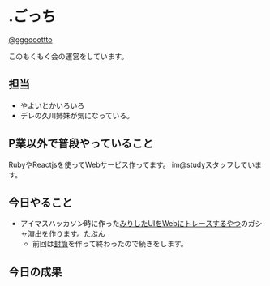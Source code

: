 # .ごっち

[@gggooottto](https://twitter.com/gggooottto)

このもくもく会の運営をしています。

## 担当

- やよいとかいろいろ
- デレの久川姉妹が気になっている。

## P業以外で普段やっていること

RubyやReactjsを使ってWebサービス作ってます。
im@studyスタッフしています。

## 今日やること

- アイマスハッカソン時に作った[みりしたUIをWebにトレースするやつ](https://medium.com/@gggooottto/%E3%82%A2%E3%82%A4%E3%83%9E%E3%82%B9%E3%83%8F%E3%83%83%E3%82%AB%E3%82%BD%E3%83%B3%E3%81%A7%E3%83%9F%E3%83%AA%E3%82%B7%E3%82%BF%E3%81%AEui%E3%82%92%E4%BD%9C%E3%81%A3%E3%81%9F%E3%81%8A%E8%A9%B1-77d68d167155)のガシャ演出を作ります。たぶん
  - 前回は[封筒](https://medium.com/@gggooottto/%E3%83%9F%E3%83%AA%E3%82%B7%E3%82%BF%E3%81%AE%E5%B0%81%E7%AD%92%E3%82%92web%E3%81%A7%E5%86%8D%E7%8F%BE%E3%81%97%E3%81%A6%E3%81%84%E3%82%8B%E8%A9%B1-b2b77291d736)を作って終わったので続きをします。

## 今日の成果
